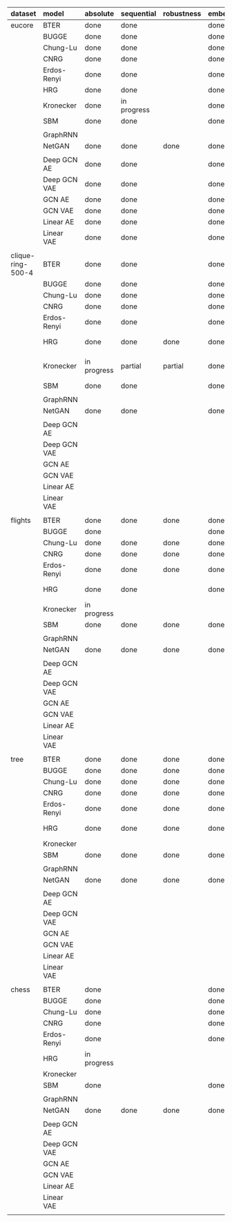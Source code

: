 |      dataset      |        model      |        absolute       |       sequential      |       robustness      |       embedding       |             notes             |
|:----------------- |:----------------- |:--------------------- |:--------------------- |:--------------------- |:--------------------- |:----------------------------- |
| eucore            | BTER              | done                  | done                  |                       | done                  |                               |
|      <i></i>      | BUGGE             | done                  | done                  |                       | done                  |                               |
|      <i></i>      | Chung-Lu          | done                  | done                  |                       | done                  |                               |
|      <i></i>      | CNRG              | done                  | done                  |                       | done                  |                               |
|      <i></i>      | Erdos-Renyi       | done                  | done                  |                       | done                  |                               |
|      <i></i>      | HRG               | done                  | done                  |                       | done                  |                               |
|      <i></i>      | Kronecker         | done                  | in progress           |                       | done                  | 28 trials complete            |
|      <i></i>      | SBM               | done                  | done                  |                       | done                  |                               |
|      <i></i>      |                   |                       |                       |                       |                       |                               |
|      <i></i>      | GraphRNN          |                       |                       |                       |                       |                               |
|      <i></i>      | NetGAN            | done                  | done                  | done                  | done                  |                               |
|      <i></i>      |                   |                       |                       |                       |                       |                               |
|      <i></i>      | Deep GCN AE       | done                  | done                  |                       | done                  |                               |
|      <i></i>      | Deep GCN VAE      | done                  | done                  |                       | done                  |                               |
|      <i></i>      | GCN AE            | done                  | done                  |                       | done                  |                               |
|      <i></i>      | GCN VAE           | done                  | done                  |                       | done                  |                               |
|      <i></i>      | Linear AE         | done                  | done                  |                       | done                  |                               |
|      <i></i>      | Linear VAE        | done                  | done                  |                       | done                  |                               |
|      <i></i>      |      <i></i>      |        <i></i>        |        <i></i>        |        <i></i>        |        <i></i>        |            <i></i>            |
| clique-ring-500-4 | BTER              | done                  | done                  |                       | done                  |                               |
|      <i></i>      | BUGGE             | done                  | done                  |                       | done                  |                               |
|      <i></i>      | Chung-Lu          | done                  | done                  |                       | done                  |                               |
|      <i></i>      | CNRG              | done                  | done                  |                       | done                  |                               |
|      <i></i>      | Erdos-Renyi       | done                  | done                  |                       | done                  |                               |
|      <i></i>      | HRG               | done                  | done                  | done                  | done                  | all failures                  |
|      <i></i>      | Kronecker         | in progress           | partial               | partial               | done                  | 6 trials complete (so far)    |
|      <i></i>      | SBM               | done                  | done                  |                       | done                  |                               |
|      <i></i>      |                   |                       |                       |                       |                       |                               |
|      <i></i>      | GraphRNN          |                       |                       |                       |                       |                               |
|      <i></i>      | NetGAN            | done                  | done                  |                       | done                  |                               |
|      <i></i>      |                   |                       |                       |                       |                       |                               |
|      <i></i>      | Deep GCN AE       |                       |                       |                       |                       |                               |
|      <i></i>      | Deep GCN VAE      |                       |                       |                       |                       |                               |
|      <i></i>      | GCN AE            |                       |                       |                       |                       |                               |
|      <i></i>      | GCN VAE           |                       |                       |                       |                       |                               |
|      <i></i>      | Linear AE         |                       |                       |                       |                       |                               |
|      <i></i>      | Linear VAE        |                       |                       |                       |                       |                               |
|      <i></i>      |      <i></i>      |        <i></i>        |        <i></i>        |        <i></i>        |        <i></i>        |            <i></i>            |
| flights           | BTER              | done                  | done                  | done                  | done                  |                               |
|      <i></i>      | BUGGE             | done                  |                       |                       | done                  |                               |
|      <i></i>      | Chung-Lu          | done                  | done                  | done                  | done                  |                               |
|      <i></i>      | CNRG              | done                  | done                  | done                  | done                  |                               |
|      <i></i>      | Erdos-Renyi       | done                  | done                  | done                  | done                  |                               |
|      <i></i>      | HRG               | done                  | done                  |                       | done                  | all failures                  |
|      <i></i>      | Kronecker         | in progress           |                       |                       |                       |                               |
|      <i></i>      | SBM               | done                  | done                  | done                  | done                  |                               |
|      <i></i>      |                   |                       |                       |                       |                       |                               |
|      <i></i>      | GraphRNN          |                       |                       |                       |                       |                               |
|      <i></i>      | NetGAN            | done                  | done                  | done                  | done                  |                               |
|      <i></i>      |                   |                       |                       |                       |                       |                               |
|      <i></i>      | Deep GCN AE       |                       |                       |                       |                       |                               |
|      <i></i>      | Deep GCN VAE      |                       |                       |                       |                       |                               |
|      <i></i>      | GCN AE            |                       |                       |                       |                       |                               |
|      <i></i>      | GCN VAE           |                       |                       |                       |                       |                               |
|      <i></i>      | Linear AE         |                       |                       |                       |                       |                               |
|      <i></i>      | Linear VAE        |                       |                       |                       |                       |                               |
|      <i></i>      |      <i></i>      |        <i></i>        |        <i></i>        |        <i></i>        |        <i></i>        |            <i></i>            |
| tree              | BTER              | done                  | done                  | done                  | done                  |                               |
|      <i></i>      | BUGGE             | done                  | done                  | done                  | done                  |                               |
|      <i></i>      | Chung-Lu          | done                  | done                  | done                  | done                  |                               |
|      <i></i>      | CNRG              | done                  | done                  | done                  | done                  |                               |
|      <i></i>      | Erdos-Renyi       | done                  | done                  | done                  | done                  |                               |
|      <i></i>      | HRG               | done                  | done                  | done                  | done                  | all failures                  |
|      <i></i>      | Kronecker         |                       |                       |                       |                       |                               |
|      <i></i>      | SBM               | done                  | done                  | done                  | done                  |                               |
|      <i></i>      |                   |                       |                       |                       |                       |                               |
|      <i></i>      | GraphRNN          |                       |                       |                       |                       |                               |
|      <i></i>      | NetGAN            | done                  | done                  | done                  | done                  |                               |
|      <i></i>      |                   |                       |                       |                       |                       |                               |
|      <i></i>      | Deep GCN AE       |                       |                       |                       |                       |                               |
|      <i></i>      | Deep GCN VAE      |                       |                       |                       |                       |                               |
|      <i></i>      | GCN AE            |                       |                       |                       |                       |                               |
|      <i></i>      | GCN VAE           |                       |                       |                       |                       |                               |
|      <i></i>      | Linear AE         |                       |                       |                       |                       |                               |
|      <i></i>      | Linear VAE        |                       |                       |                       |                       |                               |
|      <i></i>      |      <i></i>      |        <i></i>        |        <i></i>        |        <i></i>        |        <i></i>        |            <i></i>            |
| chess             | BTER              | done                  |                       |                       | done                  |                               |
|      <i></i>      | BUGGE             | done                  |                       |                       | done                  |                               |
|      <i></i>      | Chung-Lu          | done                  |                       |                       | done                  |                               |
|      <i></i>      | CNRG              | done                  |                       |                       | done                  |                               |
|      <i></i>      | Erdos-Renyi       | done                  |                       |                       | done                  |                               |
|      <i></i>      | HRG               | in progress           |                       |                       |                       |                               |
|      <i></i>      | Kronecker         |                       |                       |                       |                       |                               |
|      <i></i>      | SBM               | done                  |                       |                       | done                  |                               |
|      <i></i>      |                   |                       |                       |                       |                       |                               |
|      <i></i>      | GraphRNN          |                       |                       |                       |                       |                               |
|      <i></i>      | NetGAN            | done                  | done                  | done                  | done                  |                               |
|      <i></i>      |                   |                       |                       |                       |                       |                               |
|      <i></i>      | Deep GCN AE       |                       |                       |                       |                       |                               |
|      <i></i>      | Deep GCN VAE      |                       |                       |                       |                       |                               |
|      <i></i>      | GCN AE            |                       |                       |                       |                       |                               |
|      <i></i>      | GCN VAE           |                       |                       |                       |                       |                               |
|      <i></i>      | Linear AE         |                       |                       |                       |                       |                               |
|      <i></i>      | Linear VAE        |                       |                       |                       |                       |                               |
|      <i></i>      |      <i></i>      |        <i></i>        |        <i></i>        |        <i></i>        |        <i></i>        |            <i></i>            |
